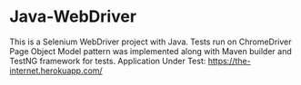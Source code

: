 ﻿# Java-WebDriver
This is a Selenium WebDriver project with Java.
Tests run on ChromeDriver
Page Object Model pattern was implemented along with Maven builder and TestNG framework for tests.
Application Under Test: https://the-internet.herokuapp.com/

